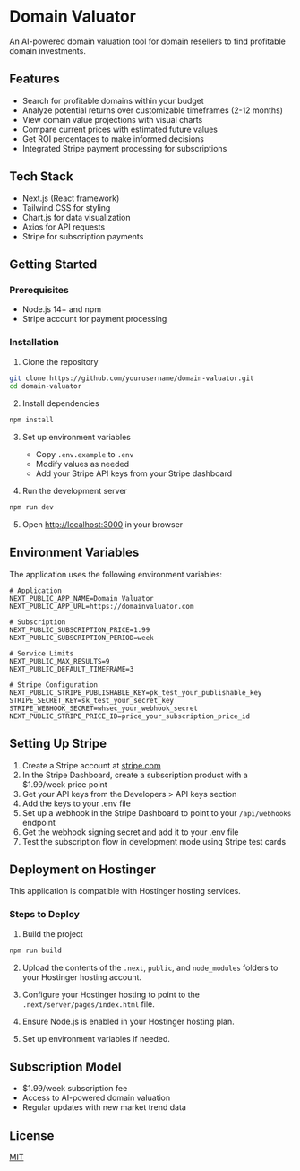 # Domain Valuator

An AI-powered domain valuation tool for domain resellers to find profitable domain investments.

## Features

- Search for profitable domains within your budget
- Analyze potential returns over customizable timeframes (2-12 months)
- View domain value projections with visual charts
- Compare current prices with estimated future values
- Get ROI percentages to make informed decisions
- Integrated Stripe payment processing for subscriptions

## Tech Stack

- Next.js (React framework)
- Tailwind CSS for styling
- Chart.js for data visualization
- Axios for API requests
- Stripe for subscription payments

## Getting Started

### Prerequisites

- Node.js 14+ and npm
- Stripe account for payment processing

### Installation

1. Clone the repository
```bash
git clone https://github.com/yourusername/domain-valuator.git
cd domain-valuator
```

2. Install dependencies
```bash
npm install
```

3. Set up environment variables
   - Copy `.env.example` to `.env`
   - Modify values as needed
   - Add your Stripe API keys from your Stripe dashboard

4. Run the development server
```bash
npm run dev
```

5. Open [http://localhost:3000](http://localhost:3000) in your browser

## Environment Variables

The application uses the following environment variables:

```
# Application
NEXT_PUBLIC_APP_NAME=Domain Valuator
NEXT_PUBLIC_APP_URL=https://domainvaluator.com

# Subscription
NEXT_PUBLIC_SUBSCRIPTION_PRICE=1.99
NEXT_PUBLIC_SUBSCRIPTION_PERIOD=week

# Service Limits
NEXT_PUBLIC_MAX_RESULTS=9
NEXT_PUBLIC_DEFAULT_TIMEFRAME=3

# Stripe Configuration
NEXT_PUBLIC_STRIPE_PUBLISHABLE_KEY=pk_test_your_publishable_key
STRIPE_SECRET_KEY=sk_test_your_secret_key
STRIPE_WEBHOOK_SECRET=whsec_your_webhook_secret
NEXT_PUBLIC_STRIPE_PRICE_ID=price_your_subscription_price_id
```

## Setting Up Stripe

1. Create a Stripe account at [stripe.com](https://stripe.com)
2. In the Stripe Dashboard, create a subscription product with a $1.99/week price point
3. Get your API keys from the Developers > API keys section
4. Add the keys to your .env file
5. Set up a webhook in the Stripe Dashboard to point to your `/api/webhooks` endpoint
6. Get the webhook signing secret and add it to your .env file
7. Test the subscription flow in development mode using Stripe test cards

## Deployment on Hostinger

This application is compatible with Hostinger hosting services.

### Steps to Deploy

1. Build the project
```bash
npm run build
```

2. Upload the contents of the `.next`, `public`, and `node_modules` folders to your Hostinger hosting account.

3. Configure your Hostinger hosting to point to the `.next/server/pages/index.html` file.

4. Ensure Node.js is enabled in your Hostinger hosting plan.

5. Set up environment variables if needed.

## Subscription Model

- $1.99/week subscription fee
- Access to AI-powered domain valuation
- Regular updates with new market trend data

## License

[MIT](https://choosealicense.com/licenses/mit/) 